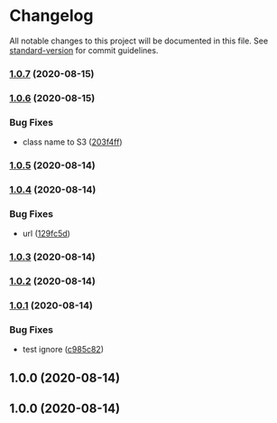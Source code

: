 # Changelog

All notable changes to this project will be documented in this file. See [standard-version](https://github.com/conventional-changelog/standard-version) for commit guidelines.

### [1.0.7](https://github.com/kikobeats/keyv-s3/compare/v1.0.6...v1.0.7) (2020-08-15)

### [1.0.6](https://github.com/kikobeats/keyv-s3/compare/v1.0.5...v1.0.6) (2020-08-15)


### Bug Fixes

* class name to S3 ([203f4ff](https://github.com/kikobeats/keyv-s3/commit/203f4ffd13d39b38d788818d35811cfc9aebde5a))

### [1.0.5](https://github.com/kikobeats/keyv-s3/compare/v1.0.4...v1.0.5) (2020-08-14)

### [1.0.4](https://github.com/kikobeats/keyv-s3/compare/v1.0.3...v1.0.4) (2020-08-14)


### Bug Fixes

* url ([129fc5d](https://github.com/kikobeats/keyv-s3/commit/129fc5dd7c286fa4e4b851257099c8d662e69ae4))

### [1.0.3](https://github.com/microlinkhq/keyv-s3/compare/v1.0.2...v1.0.3) (2020-08-14)

### [1.0.2](https://github.com/microlinkhq/keyv-s3/compare/v1.0.1...v1.0.2) (2020-08-14)

### [1.0.1](https://github.com/microlinkhq/keyv-s3/compare/v1.0.0...v1.0.1) (2020-08-14)


### Bug Fixes

* test ignore ([c985c82](https://github.com/microlinkhq/keyv-s3/commit/c985c829e253eaad1576339d350e917f0a09bc60))

## 1.0.0 (2020-08-14)

## 1.0.0 (2020-08-14)

